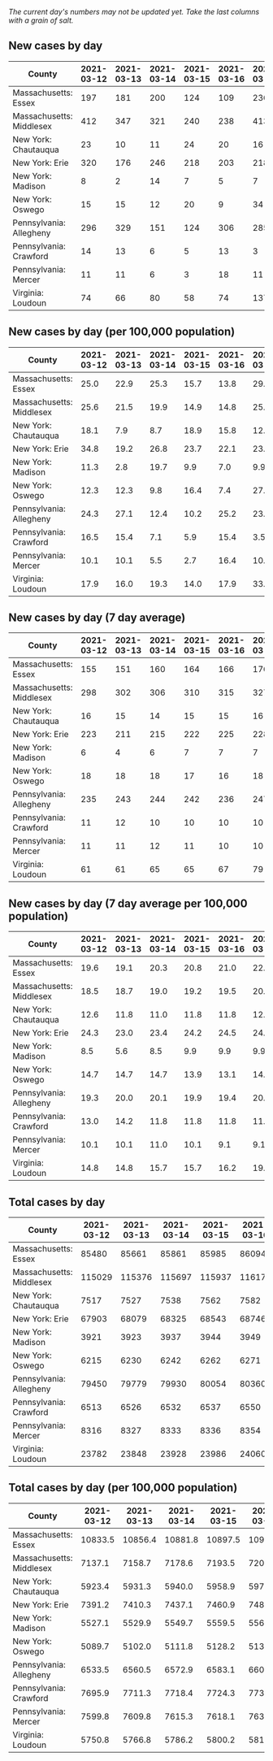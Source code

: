 _The current day's numbers may not be updated yet. Take the last columns with a grain of salt._
## New cases by day

| County | 2021-03-12 | 2021-03-13 | 2021-03-14 | 2021-03-15 | 2021-03-16 | 2021-03-17 | 2021-03-18 |
| --- | --- | --- | --- | --- | --- | --- | --- |
| Massachusetts: Essex | 197 | 181 | 200 | 124 | 109 | 236 |  |
| Massachusetts: Middlesex | 412 | 347 | 321 | 240 | 238 | 413 |  |
| New York: Chautauqua | 23 | 10 | 11 | 24 | 20 | 16 |  |
| New York: Erie | 320 | 176 | 246 | 218 | 203 | 218 |  |
| New York: Madison | 8 | 2 | 14 | 7 | 5 | 7 |  |
| New York: Oswego | 15 | 15 | 12 | 20 | 9 | 34 |  |
| Pennsylvania: Allegheny | 296 | 329 | 151 | 124 | 306 | 285 |  |
| Pennsylvania: Crawford | 14 | 13 | 6 | 5 | 13 | 3 |  |
| Pennsylvania: Mercer | 11 | 11 | 6 | 3 | 18 | 11 |  |
| Virginia: Loudoun | 74 | 66 | 80 | 58 | 74 | 137 |  |

## New cases by day (per 100,000 population)

| County | 2021-03-12 | 2021-03-13 | 2021-03-14 | 2021-03-15 | 2021-03-16 | 2021-03-17 | 2021-03-18 |
| --- | --- | --- | --- | --- | --- | --- | --- |
| Massachusetts: Essex | 25.0 | 22.9 | 25.3 | 15.7 | 13.8 | 29.9 |  |
| Massachusetts: Middlesex | 25.6 | 21.5 | 19.9 | 14.9 | 14.8 | 25.6 |  |
| New York: Chautauqua | 18.1 | 7.9 | 8.7 | 18.9 | 15.8 | 12.6 |  |
| New York: Erie | 34.8 | 19.2 | 26.8 | 23.7 | 22.1 | 23.7 |  |
| New York: Madison | 11.3 | 2.8 | 19.7 | 9.9 | 7.0 | 9.9 |  |
| New York: Oswego | 12.3 | 12.3 | 9.8 | 16.4 | 7.4 | 27.8 |  |
| Pennsylvania: Allegheny | 24.3 | 27.1 | 12.4 | 10.2 | 25.2 | 23.4 |  |
| Pennsylvania: Crawford | 16.5 | 15.4 | 7.1 | 5.9 | 15.4 | 3.5 |  |
| Pennsylvania: Mercer | 10.1 | 10.1 | 5.5 | 2.7 | 16.4 | 10.1 |  |
| Virginia: Loudoun | 17.9 | 16.0 | 19.3 | 14.0 | 17.9 | 33.1 |  |

## New cases by day (7 day average)

| County | 2021-03-12 | 2021-03-13 | 2021-03-14 | 2021-03-15 | 2021-03-16 | 2021-03-17 | 2021-03-18 |
| --- | --- | --- | --- | --- | --- | --- | --- |
| Massachusetts: Essex | 155 | 151 | 160 | 164 | 166 | 176 |  |
| Massachusetts: Middlesex | 298 | 302 | 306 | 310 | 315 | 327 |  |
| New York: Chautauqua | 16 | 15 | 14 | 15 | 15 | 16 |  |
| New York: Erie | 223 | 211 | 215 | 222 | 225 | 228 |  |
| New York: Madison | 6 | 4 | 6 | 7 | 7 | 7 |  |
| New York: Oswego | 18 | 18 | 18 | 17 | 16 | 18 |  |
| Pennsylvania: Allegheny | 235 | 243 | 244 | 242 | 236 | 247 |  |
| Pennsylvania: Crawford | 11 | 12 | 10 | 10 | 10 | 10 |  |
| Pennsylvania: Mercer | 11 | 11 | 12 | 11 | 10 | 10 |  |
| Virginia: Loudoun | 61 | 61 | 65 | 65 | 67 | 79 |  |

## New cases by day (7 day average per 100,000 population)

| County | 2021-03-12 | 2021-03-13 | 2021-03-14 | 2021-03-15 | 2021-03-16 | 2021-03-17 | 2021-03-18 |
| --- | --- | --- | --- | --- | --- | --- | --- |
| Massachusetts: Essex | 19.6 | 19.1 | 20.3 | 20.8 | 21.0 | 22.3 |  |
| Massachusetts: Middlesex | 18.5 | 18.7 | 19.0 | 19.2 | 19.5 | 20.3 |  |
| New York: Chautauqua | 12.6 | 11.8 | 11.0 | 11.8 | 11.8 | 12.6 |  |
| New York: Erie | 24.3 | 23.0 | 23.4 | 24.2 | 24.5 | 24.8 |  |
| New York: Madison | 8.5 | 5.6 | 8.5 | 9.9 | 9.9 | 9.9 |  |
| New York: Oswego | 14.7 | 14.7 | 14.7 | 13.9 | 13.1 | 14.7 |  |
| Pennsylvania: Allegheny | 19.3 | 20.0 | 20.1 | 19.9 | 19.4 | 20.3 |  |
| Pennsylvania: Crawford | 13.0 | 14.2 | 11.8 | 11.8 | 11.8 | 11.8 |  |
| Pennsylvania: Mercer | 10.1 | 10.1 | 11.0 | 10.1 | 9.1 | 9.1 |  |
| Virginia: Loudoun | 14.8 | 14.8 | 15.7 | 15.7 | 16.2 | 19.1 |  |

## Total cases by day

| County | 2021-03-12 | 2021-03-13 | 2021-03-14 | 2021-03-15 | 2021-03-16 | 2021-03-17 | 2021-03-18 |
| --- | --- | --- | --- | --- | --- | --- | --- |
| Massachusetts: Essex | 85480 | 85661 | 85861 | 85985 | 86094 | 86330 |  |
| Massachusetts: Middlesex | 115029 | 115376 | 115697 | 115937 | 116175 | 116588 |  |
| New York: Chautauqua | 7517 | 7527 | 7538 | 7562 | 7582 | 7598 |  |
| New York: Erie | 67903 | 68079 | 68325 | 68543 | 68746 | 68964 |  |
| New York: Madison | 3921 | 3923 | 3937 | 3944 | 3949 | 3956 |  |
| New York: Oswego | 6215 | 6230 | 6242 | 6262 | 6271 | 6305 |  |
| Pennsylvania: Allegheny | 79450 | 79779 | 79930 | 80054 | 80360 | 80645 |  |
| Pennsylvania: Crawford | 6513 | 6526 | 6532 | 6537 | 6550 | 6553 |  |
| Pennsylvania: Mercer | 8316 | 8327 | 8333 | 8336 | 8354 | 8365 |  |
| Virginia: Loudoun | 23782 | 23848 | 23928 | 23986 | 24060 | 24197 |  |

## Total cases by day (per 100,000 population)

| County | 2021-03-12 | 2021-03-13 | 2021-03-14 | 2021-03-15 | 2021-03-16 | 2021-03-17 | 2021-03-18 |
| --- | --- | --- | --- | --- | --- | --- | --- |
| Massachusetts: Essex | 10833.5 | 10856.4 | 10881.8 | 10897.5 | 10911.3 | 10941.2 |  |
| Massachusetts: Middlesex | 7137.1 | 7158.7 | 7178.6 | 7193.5 | 7208.2 | 7233.9 |  |
| New York: Chautauqua | 5923.4 | 5931.3 | 5940.0 | 5958.9 | 5974.6 | 5987.3 |  |
| New York: Erie | 7391.2 | 7410.3 | 7437.1 | 7460.9 | 7482.9 | 7506.7 |  |
| New York: Madison | 5527.1 | 5529.9 | 5549.7 | 5559.5 | 5566.6 | 5576.5 |  |
| New York: Oswego | 5089.7 | 5102.0 | 5111.8 | 5128.2 | 5135.6 | 5163.4 |  |
| Pennsylvania: Allegheny | 6533.5 | 6560.5 | 6572.9 | 6583.1 | 6608.3 | 6631.7 |  |
| Pennsylvania: Crawford | 7695.9 | 7711.3 | 7718.4 | 7724.3 | 7739.7 | 7743.2 |  |
| Pennsylvania: Mercer | 7599.8 | 7609.8 | 7615.3 | 7618.1 | 7634.5 | 7644.6 |  |
| Virginia: Loudoun | 5750.8 | 5766.8 | 5786.2 | 5800.2 | 5818.1 | 5851.2 |  |
